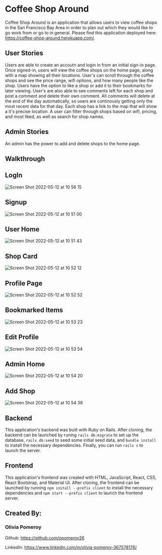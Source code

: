 # Coffee Shop Around
Coffee Shop Around is an application that allows users to view coffee shops in the San Francisco Bay Area in order to plan out which they would like to go work from or go to in general. Please find this application deployed here: https://coffee-shop-around.herokuapp.com/. 

## User Stories
Users are able to create an accoutn and login in from an initial sign-in page. Once signed-in, users will view the coffee shops on the home page, along with a map showing all their locations. User's can scroll through the coffee shops and see the price range, wifi options, and how many people like the shop. Users have the option to like a shop or add it to their bookmarks for later viewing. User's are also able to see comments left for each shop and post a comment and delete their own comment. All comments will delete at the end of the day automatically, so users are continously getting only the most recent data for that day. Each shop has a link to the map that will show a it's precise location. A user can filter through shops based on wifi, pricing, and most liked, as well as search for shop names.

## Admin Stories
An admin has the power to add and delete shops to the home page.


## Walkthrough

## LogIn
![Screen Shot 2022-05-12 at 10 56 15](https://user-images.githubusercontent.com/95717751/168138692-d37f4c0d-c96b-4f8f-8af3-0352e74435c7.png)

## Signup
![Screen Shot 2022-05-12 at 10 51 00](https://user-images.githubusercontent.com/95717751/168137742-75a495f5-765c-4982-9195-b2a808999e99.png)

## User Home
![Screen Shot 2022-05-12 at 10 51 43](https://user-images.githubusercontent.com/95717751/168137861-8630985d-e23e-4aaa-9bd9-0c122277cb66.png)

## Shop Card
![Screen Shot 2022-05-12 at 10 52 12](https://user-images.githubusercontent.com/95717751/168137962-f9e11089-c884-4d40-a22f-9f01b572ded1.png)

## Profile Page 
![Screen Shot 2022-05-12 at 10 52 52](https://user-images.githubusercontent.com/95717751/168138053-15d436d4-2dd0-4311-808e-550fd2f69750.png)

## Bookmarked Items
![Screen Shot 2022-05-12 at 10 53 23](https://user-images.githubusercontent.com/95717751/168138138-f54f72aa-b155-4699-8952-0cb2631e7d82.png)

## Edit Profile
![Screen Shot 2022-05-12 at 10 53 54](https://user-images.githubusercontent.com/95717751/168138215-d3079868-43c6-44d1-978c-0ec78ff0257a.png)

## Admin Home
![Screen Shot 2022-05-12 at 10 54 20](https://user-images.githubusercontent.com/95717751/168138289-c70647cd-0fd6-4533-8630-41897eabf2e9.png)

## Add Shop
![Screen Shot 2022-05-12 at 10 54 38](https://user-images.githubusercontent.com/95717751/168138349-5fa8da1a-ee01-49cf-82e4-32b5854aceef.png)


## Backend
This application's backend was built with Ruby on Rails. After cloning, the backend can be launched by runing `rails db:migrate` to set up the database, `rails db:seed` to seed some initial seed data, and `bundle install` to install the necessary dependencies. Finally, you can run `rails s` to launch the server.

## Frontend
This application's frontend was created with HTML, JavaScript, React, CSS, React Bootstrap, and Material UI. After cloning, the frontend can be launched by running `npm install --prefix client` to install the necessary dependencies and `npm start --prefix client` to launch the frontend server. 

## Created By:

### Olivia Pomeroy

Github: https://github.com/opomeroy26

LinkedIn: https://www.linkedin.com/in/olivia-pomeroy-367578176/
